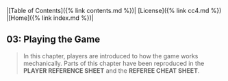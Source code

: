 |[Table of Contents]({% link contents.md %})| [License]({% link cc4.md %}) |[Home]({% link index.md %})|

## 03: Playing the Game
> In this chapter, players are introduced to how the game works mechanically. Parts of this chapter have been reproduced in the **PLAYER REFERENCE SHEET** and the **REFEREE CHEAT SHEET**.
